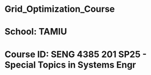 # Grid_Optimization_Course
# School: TAMIU
# Course ID: SENG 4385 201 SP25 - Special Topics in Systems Engr
